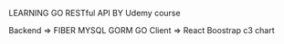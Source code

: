 LEARNING GO RESTful API BY Udemy course

Backend => FIBER MYSQL GORM GO
Client => React Boostrap c3 chart
